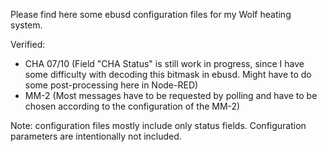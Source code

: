 Please find here some ebusd configuration files for my Wolf heating system.

Verified:
- CHA 07/10 (Field "CHA Status" is still work in progress, since I have some difficulty with decoding this bitmask in ebusd. Might have to do some post-processing here in Node-RED)
- MM-2 (Most messages have to be requested by polling and have to be chosen according to the configuration of the MM-2)


Note: configuration files mostly include only status fields. Configuration parameters are intentionally not included.